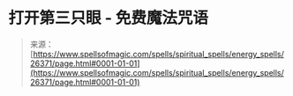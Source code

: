 <!--yml

category: 未分类

date: 2024-06-12 19:14:16

-->

# 打开第三只眼 - 免费魔法咒语

> 来源：[https://www.spellsofmagic.com/spells/spiritual_spells/energy_spells/26371/page.html#0001-01-01](https://www.spellsofmagic.com/spells/spiritual_spells/energy_spells/26371/page.html#0001-01-01)
